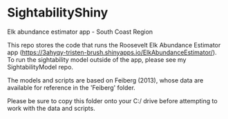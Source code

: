 # SightabilityShiny
Elk abundance estimator app - South Coast Region

This repo stores the code that runs the Roosevelt Elk Abundance Estimator app (https://3ahyqy-tristen-brush.shinyapps.io/ElkAbundanceEstimator/). To run the sightability model outside of the app, please see my SightabilityModel repo.

The models and scripts are based on Feiberg (2013), whose data are available for reference in the 'Feiberg' folder.

Please be sure to copy this folder onto your C:/ drive before attempting to work with the data and scripts.
